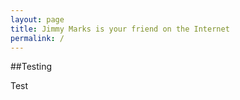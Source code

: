 ```yaml
---
layout: page
title: Jimmy Marks is your friend on the Internet
permalink: /
---
```

##Testing

Test
